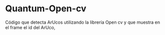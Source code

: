# Quantum-Open-cv
Código que detecta ArUcos utilizando la librería Open cv y que muestra en el frame el id del ArUco, 
